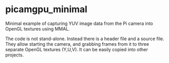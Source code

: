 # picamgpu_minimal
Minimal example of capturing YUV image data from the Pi camera into OpenGL textures using MMAL.

The code is not stand-alone. Instead there is a header file and a source file. They allow starting the camera, and grabbing frames from it to three separate OpenGL textures (Y,U,V). It can be easily copied into other projects.
